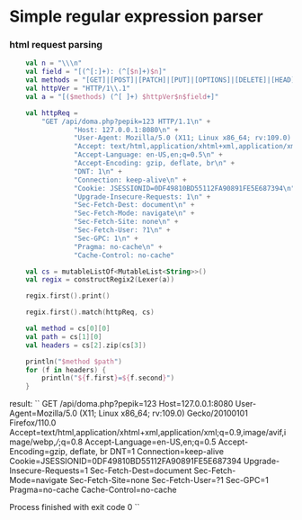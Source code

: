 # Simple regular expression parser

### html request parsing
```kt
    val n = "\\\n"
    val field = "[(^[:]+): (^[$n]+)$n]"
    val methods = "[GET]|[POST]|[PATCH]|[PUT]|[OPTIONS]|[DELETE]|[HEAD]|[CONNECT]"
    val httpVer = "HTTP/1\\.1"
    val a = "[($methods) (^[ ]+) $httpVer$n$field+]"

    val httpReq =
        "GET /api/doma.php?pepik=123 HTTP/1.1\n" +
                "Host: 127.0.0.1:8080\n" +
                "User-Agent: Mozilla/5.0 (X11; Linux x86_64; rv:109.0) Gecko/20100101 Firefox/110.0\n" +
                "Accept: text/html,application/xhtml+xml,application/xml;q=0.9,image/avif,image/webp,*/*;q=0.8\n" +
                "Accept-Language: en-US,en;q=0.5\n" +
                "Accept-Encoding: gzip, deflate, br\n" +
                "DNT: 1\n" +
                "Connection: keep-alive\n" +
                "Cookie: JSESSIONID=0DF49810BD55112FA90891FE5E687394\n" +
                "Upgrade-Insecure-Requests: 1\n" +
                "Sec-Fetch-Dest: document\n" +
                "Sec-Fetch-Mode: navigate\n" +
                "Sec-Fetch-Site: none\n" +
                "Sec-Fetch-User: ?1\n" +
                "Sec-GPC: 1\n" +
                "Pragma: no-cache\n" +
                "Cache-Control: no-cache"

    val cs = mutableListOf<MutableList<String>>()
    val regix = constructRegix2(Lexer(a))

    regix.first().print()

    regix.first().match(httpReq, cs)

    val method = cs[0][0]
    val path = cs[1][0]
    val headers = cs[2].zip(cs[3])

    println("$method $path")
    for (f in headers) {
        println("${f.first}=${f.second}")
    }
```
result:
``
GET /api/doma.php?pepik=123
Host=127.0.0.1:8080
User-Agent=Mozilla/5.0 (X11; Linux x86_64; rv:109.0) Gecko/20100101 Firefox/110.0
Accept=text/html,application/xhtml+xml,application/xml;q=0.9,image/avif,image/webp,*/*;q=0.8
Accept-Language=en-US,en;q=0.5
Accept-Encoding=gzip, deflate, br
DNT=1
Connection=keep-alive
Cookie=JSESSIONID=0DF49810BD55112FA90891FE5E687394
Upgrade-Insecure-Requests=1
Sec-Fetch-Dest=document
Sec-Fetch-Mode=navigate
Sec-Fetch-Site=none
Sec-Fetch-User=?1
Sec-GPC=1
Pragma=no-cache
Cache-Control=no-cache

Process finished with exit code 0
``